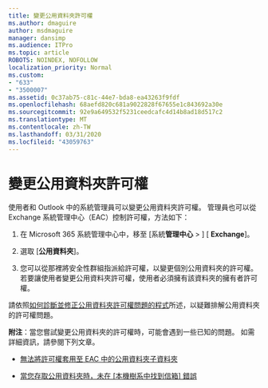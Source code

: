 ```yaml
---
title: 變更公用資料夾許可權
ms.author: dmaguire
author: msdmaguire
manager: dansimp
ms.audience: ITPro
ms.topic: article
ROBOTS: NOINDEX, NOFOLLOW
localization_priority: Normal
ms.custom:
- "633"
- "3500007"
ms.assetid: 0c37ab75-c81c-44e7-bda8-ea43263f9fdf
ms.openlocfilehash: 68aefd820c681a9022828f67655e1c843692a30e
ms.sourcegitcommit: 92e9a649532f5231ceedcafc4d14b8ad18d517c2
ms.translationtype: MT
ms.contentlocale: zh-TW
ms.lasthandoff: 03/31/2020
ms.locfileid: "43059763"
---
```

# <a name="changing-public-folder-permissions"></a>變更公用資料夾許可權

使用者和 Outlook 中的系統管理員可以變更公用資料夾許可權。 管理員也可以從 Exchange 系統管理中心（EAC）控制許可權，方法如下：
  
1. 在 Microsoft 365 系統管理中心中，移至 [系統**管理中心** \> ] [ **Exchange**]。

2. 選取 [**公用資料夾**]。

3. 您可以從那裡將安全性群組指派給許可權，以變更個別公用資料夾的許可權。 若要讓使用者變更公用資料夾許可權，使用者必須擁有該資料夾的擁有者許可權。

請依照[如何診斷並修正公用資料夾許可權問題的程式](https://docs.microsoft.com/exchange/troubleshoot/public-folders/public-folder-permission-issues)所述，以疑難排解公用資料夾的許可權問題。

**附注**：當您嘗試變更公用資料夾的許可權時，可能會遇到一些已知的問題。 如需詳細資訊，請參閱下列文章。

- [無法將許可權套用至 EAC 中的公用資料夾子資料夾](https://docs.microsoft.com/exchange/troubleshoot/public-folders/can%E2%80%99t-apply-permissions-public-folder-subfolders)

- [當您存取公用資料夾時，未在 [本機樹系中找到信箱] 錯誤](https://docs.microsoft.com/exchange/troubleshoot/public-folders/mailbox-not-found-local-forest-public-folder)
